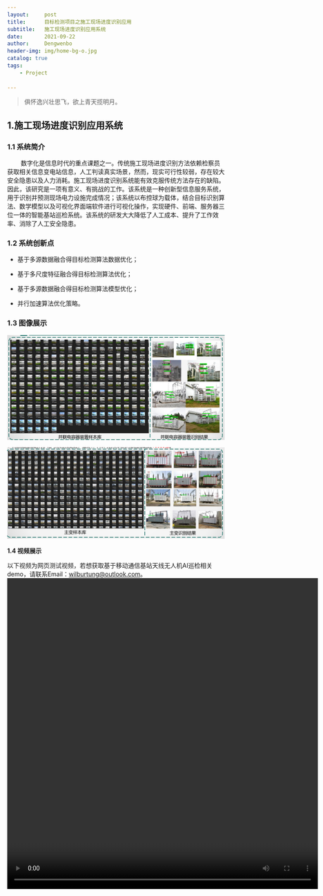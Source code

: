```yaml
---
layout:     post
title:      目标检测项目之施工现场进度识别应用
subtitle:   施工现场进度识别应用系统
date:       2021-09-22
author:     Dengwenbo
header-img: img/home-bg-o.jpg
catalog: true
tags:
    - Project

---
```


> 俱怀逸兴壮思飞，欲上青天揽明月。

## 1.施工现场进度识别应用系统

### 1.1 系统简介

        数字化是信息时代的重点课题之一。传统施工现场进度识别方法依赖检察员获取相关信息变电站信息，人工判读真实场景，然而，现实可行性较弱，存在较大安全隐患以及人力消耗。施工现场进度识别系统能有效克服传统方法存在的缺陷。因此，该研究是一项有意义、有挑战的工作。该系统是一种创新型信息服务系统，用于识别并预测现场电力设施完成情况；该系统以布控球为载体，结合目标识别算法、数学模型以及可视化界面端软件进行可视化操作，实现硬件、前端、服务器三位一体的智能基站巡检系统。该系统的研发大大降低了人工成本、提升了工作效率、消除了人工安全隐患。

### 1.2 系统创新点

- 基于多源数据融合得目标检测算法数据优化；

- 基于多尺度特征融合得目标检测算法优化；  

- 基于多源数据融合得目标检测算法模型优化；  

- 并行加速算法优化策略。

### 1.3 图像展示

![](/img/d1.jpg)

![](/img/d2.jpg)

**1.4 视频展示**

以下视频为网页测试视频，若想获取基于移动通信基站天线无人机AI巡检相关demo，请联系Email：wilburtung@outlook.com。
<video src="/img/movie.mp4" controls="controls" width="720" height="720">您的浏览器不支持播放该视频！</video>
